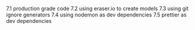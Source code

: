 7.1 production grade code
7.2 using eraser.io to create models
7.3 using git ignore generators
7.4 using nodemon as dev dependencies
7.5 prettier as dev dependencies